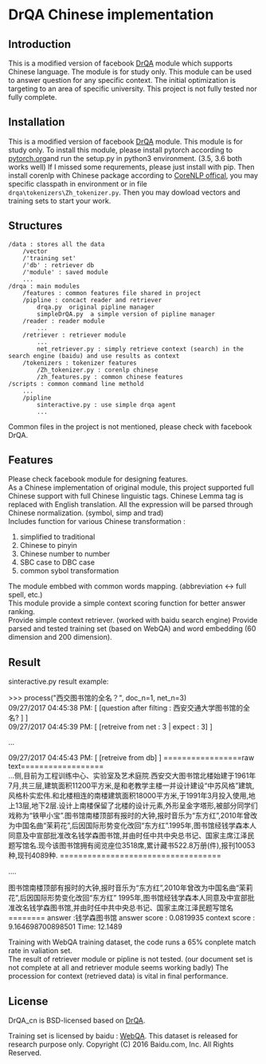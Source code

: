 # DrQA Chinese implementation

## Introduction
This is a modified version of facebook [DrQA](https://github.com/facebookresearch/DrQA) module which supports Chinese language. The module is for study only. This module can be used to answer question for any specific context. The initial optimization is targeting to an area of specific university. This project is not fully tested nor fully complete.

## Installation
This is a modified version of facebook [DrQA](https://github.com/facebookresearch/DrQA) module. This module is for study only.
To install this module, please install pytorch according to [pytorch.org](http://pytorch.org/)and run the setup.py in python3 environment. (3.5, 3.6 both works well) If I missed some requrements, please just install with pip. Then install corenlp with Chinese package according to [CoreNLP offical](https://stanfordnlp.github.io/CoreNLP/), you may specific classpath in environment or in file `drqa\tokenizers\Zh_tokenizer.py`. Then you may dowload vectors and training sets to start your work.

## Structures
    /data : stores all the data  
        /vector 
        /'training set'
        /'db' : retriever db
        /'module' : saved module
        ...
    /drqa : main modules
        /features : common features file shared in project
        /pipline : concact reader and retriever
            drqa.py  original pipline manager
            simpleDrQA.py  a simple version of pipline manager
        /reader : reader module
            ...
        /retriever : retriever module
            ...
            net_retriever.py : simply retrieve context (search) in the search engine (baidu) and use results as context
        /tokenizers : tokenizer features
            /Zh_tokenizer.py : corenlp chinese
            /zh_features.py : common chinese features
    /scripts : common command line methold
        ...
        /pipline
            sinteractive.py : use simple drqa agent
            ...
Common files in the project is not mentioned, please check with facebook DrQA.

## Features
Please check facebook module for designing features.  
As a Chinese implementation of original module, this project supported full Chinese support with full Chinese linguistic tags. Chinese Lemma tag is replaced with English translation. All the expression will be parsed through Chinese normalization. (symbol, simp and trad)  
Includes function for various Chinese transformation :
1. simplified to traditional
2. Chinese to pinyin
3. Chinese number to number
4. SBC case to DBC case
6. common sybol transformation

The module embbed with common words mapping. (abbreviation <-> full spell, etc.)    
This module provide a simple context scoring function for better answer ranking.  
Provide simple context retriever. (worked with baidu search engine)
Provide parsed and tested training set (based on WebQA) and word embedding (60 dimension and 200 dimension).


## Result
sinteractive.py result example: 

\>\>\> process("西交图书馆的全名？", doc_n=1, net_n=3)  
09/27/2017 04:45:38 PM: [ [question after filting : 西安交通大学图书馆的全名? ] ]   
09/27/2017 04:45:39 PM: [ [retreive from net : 3 | expect : 3] ]  

...

09/27/2017 04:45:43 PM: [ [retreive from db] ]
\=================raw text==================  
...侧,目前为工程训练中心、实验室及艺术庭院.西安交大图书馆北楼始建于1961年7月,共三层,建筑面积11200平方米,是和老教学主楼一并设计建设“中苏风格”建筑,风格朴实宏伟.和北楼相连的南楼建筑面积18000平方米,于1991年3月投入使用,地上13层,地下2层.设计上南楼保留了北楼的设计元素,外形呈金字塔形,被部分同学们戏称为“铁甲小宝”.图书馆南楼顶部有报时的大钟,报时音乐为“东方红”,2010年曾改为中国名曲“茉莉花”,后因国际形势变化改回“东方红”.1995年,图书馆经钱学森本人同意及中宣部批准改名钱学森图书馆,并由时任中共中央总书记、国家主席江泽民题写馆名.现今该图书馆拥有阅览座位3518席,累计藏书522.8万册(件),报刊10053种,现刊4089种.
\===================================

....

图书馆南楼顶部有报时的大钟,报时音乐为“东方红”,2010年曾改为中国名曲“茉莉花”,后因国际形势变化改回“东方红” 1995年,图书馆经钱学森本人同意及中宣部批准改名钱学森图书馆,并由时任中共中央总书记、国家主席江泽民题写馆名
======== answer :钱学森图书馆
answer score : 0.0819935
context score : 9.164698700898501
Time: 12.1489

Training with WebQA training dataset, the code runs a 65% conplete match rate in valiation set.  
The result of retriever module or pipline is not tested. (our document set is not complete at all and retriever module seems working badly) The procession for context (retrieved data) is vital in final performance. 


## License
DrQA_cn is BSD-licensed based on [DrQA](https://github.com/facebookresearch/DrQA).

Training set is licensed by baidu : [WebQA](http://idl.baidu.com/WebQA.html). This dataset is released for research purpose only. Copyright (C) 2016 Baidu.com, Inc. All Rights Reserved.
    